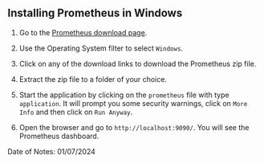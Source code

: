 ## Installing Prometheus in Windows

1. Go to the [Prometheus download page](https://prometheus.io/download/).

2. Use the Operating System filter to select `Windows`.

3. Click on any of the download links to download the Prometheus zip file.

4. Extract the zip file to a folder of your choice.

5. Start the application by clicking on the `prometheus` file with type `application`. It will prompt you some security warnings, click on `More Info` and then click on `Run Anyway`.

6. Open the browser and go to `http://localhost:9090/`. You will see the Prometheus dashboard.

Date of Notes: 01/07/2024